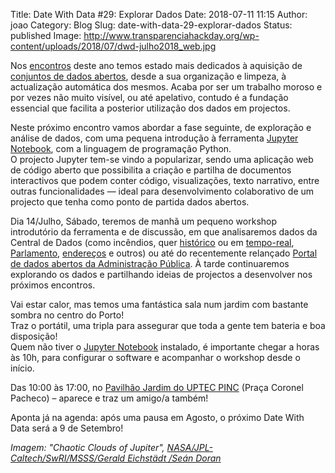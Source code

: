 Title: Date With Data #29: Explorar Dados
Date: 2018-07-11 11:15
Author: joao
Category: Blog
Slug: date-with-data-29-explorar-dados
Status: published
Image: http://www.transparenciahackday.org/wp-content/uploads/2018/07/dwd-julho2018_web.jpg

Nos [encontros](http://datewithdata.pt) deste ano temos estado mais dedicados à aquisição de [conjuntos de dados abertos](https://github.com/centraldedados), desde a sua organização e limpeza, à actualização automática dos mesmos. Acaba por ser um trabalho moroso e por vezes não muito visível, ou até apelativo, contudo é a fundação essencial que facilita a posterior utilização dos dados em projectos.

Neste próximo encontro vamos abordar a fase seguinte, de exploração e análise de dados, com uma pequena introdução à ferramenta [Jupyter Notebook](http://jupyter.org/), com a linguagem de programação Python.  
O projecto Jupyter tem-se vindo a popularizar, sendo uma aplicação web de código aberto que possibilita a criação e partilha de documentos interactivos que podem conter código, visualizações, texto narrativo, entre outras funcionalidades — ideal para desenvolvimento colaborativo de um projecto que tenha como ponto de partida dados abertos.

Dia 14/Julho, Sábado, teremos de manhã um pequeno workshop introdutório da ferramenta e de discussão, em que analisaremos dados da Central de Dados (como incêndios, quer [histórico](https://github.com/centraldedados/incendios) ou em [tempo-real](https://github.com/centraldedados/protecao_civil), [Parlamento](https://github.com/centraldedados/parlamento), [endereços](https://github.com/centraldedados/enderecos) e outros) ou até do recentemente relançado [Portal de dados abertos da Administração Pública](https://dados.gov.pt). À tarde continuaremos explorando os dados e partilhando ideias de projectos a desenvolver nos próximos encontros.

Vai estar calor, mas temos uma fantástica sala num jardim com bastante sombra no centro do Porto!  
Traz o portátil, uma tripla para assegurar que toda a gente tem bateria e boa disposição!  
Quem não tiver o [Jupyter Notebook](http://jupyter.org/) instalado, é importante chegar a horas às 10h, para configurar o software e acompanhar o workshop desde o início.

Das 10:00 às 17:00, no [Pavilhão Jardim do UPTEC PINC](http://www.openstreetmap.org/?mlat=41.15137&mlon=-8.61555#map=19/41.15138/-8.61555) (Praça Coronel Pacheco) – aparece e traz um amigo/a também!

Aponta já na agenda: após uma pausa em Agosto, o próximo Date With Data será a 9 de Setembro!

*Imagem: "Chaotic Clouds of Jupiter", [NASA/JPL-Caltech/SwRI/MSSS/Gerald Eichstädt /Seán Doran](https://www.nasa.gov/image-feature/jpl/chaotic-clouds-of-jupiter)*
